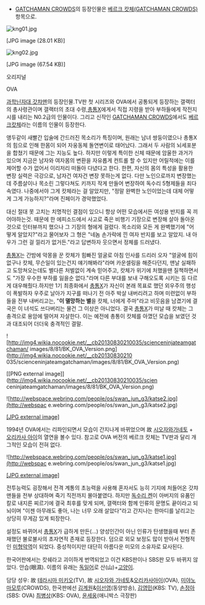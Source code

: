   * [GATCHAMAN CROWDS](GATCHAMAN%20CROWDS.md)의 등장인물은 [베르크 캇체(GATCHAMAN CROWDS)](%EB%B2%A0%EB%A5%B4%ED%81%AC%20%EC%BA%87%EC%B2%B4%28GATCHAMAN%20CROWDS%29.md) 항목으로.  

![kng01.jpg](//rv.wkcdn.net/http://rigvedawiki.net/r1/pds/kng01.jpg)

[JPG image (28.01 KB)]

![kng02.jpg](//rv.wkcdn.net/http://rigvedawiki.net/r1/pds/kng02.jpg)

[JPG image (67.54 KB)]

오리지널

OVA

  
[과학닌자대 갓챠맨](%EA%B3%BC%ED%95%99%EB%8B%8C%EC%9E%90%EB%8C%80%20%EA%B0%93%EC%B1%A0%EB%A7%A8.md)의 등장인물.TV판 첫 시리즈와 OVA에서 공통되게 등장하는 갤랙터의 총사령관이며 갤랙터의 초대
수령,[총통X](%EC%B4%9D%ED%86%B5X.md)에게서 직접 지령을 받아 부하들에게 작전지시를 내리는 N0.2급의 인물이다.
그리고 신작인 [GATCHAMAN CROWDS](GATCHAMAN%20CROWDS.md)에서도 [베르크캇체](%EB%B2%A0%EB%A5%B4%ED%81%AC%20%EC%BA%87%EC%B2%B4.md)라는 이름의 인물이 등장한다.

앵두같이 새빨간 입술에 간드러진 목소리가 특징이며, 원래는 남녀 쌍둥이였으나 총통X의 힘으로 인해 한몸이 되어 자웅동체 돌연변이로 태어났다.
그래서 두 사람의 뇌세포분을 합쳤기 때문에 그는 지능도 높다. 하지만 이렇게 특이한 신체 때문에 암울한 과거가 있으며 지금은 남자와 여자몸의
변환을 자유롭게 컨트롤 할 수 있지만 어릴적에는 이를 제어할 수가 없어서 이리저리 떠돌아 다녔다고 한다. 한편, 자신의 몸의 특성을 활용한
변장 실력은 극강으로, 남자건 여자건 변장 못하는게 없다. 다만 노인으로까지 변장했는데 주름살이나 목소린 그렇다쳐도 키까지 작게 만들어
변장하여 독수리 5형제들을 죄다 속였다. 나중에서야 그게 캇체라는 걸 알았지만, "정말 완벽한 노인이었는데 대체 어떻게 그게 가능하지?"라며
진페이가 경악했었다.

대신 절대 못 고치는 치명적인 결점이 있으니 항상 어떤 모습에서든 여성용 반지를 꼭 끼어야하는것. 때문에 한 에피소드에서 사고로 죽은 비행기
기장으로 변장해 살아 돌아온 것으로 인터뷰까지 했으나 그 기장의 형에게 걸렸다. 목소리와 모든 게 완벽했기에 "어떻게 알았지?"라고 물어보자
그 형은 "네놈 손가락에 낀 여자 반지를 보고 알았지. 내 아우가 그런 걸 낄리가 없거든."라고 답변하자 웃으면서 정체를 드러냈다.

[총통X](%EC%B4%9D%ED%86%B5X.md)는 간밤에 악몽을 꾼 캇체가 힘빠진 얼굴로 아침 인사를 드리러 오자 "얼굴에 힘이
없구나 캇체, 무슨일이 있는건지 얘기해봐라"라며 카운셀링을 해준다던지, 맨날 실패하고 도망쳐오는데도 별다른 처벌없이 계속 믿어주고, 캇체가
위기에 처했을땐 질책하면서도 "가장 우수한 부하를 잃을순 없다."라며 다른 부대를 보내 구해오도록 시키는 등 다르게 대우해줬다.하지만 1기
최종화에서 [총통X](%EC%B4%9D%ED%86%B5X.md)가 자신이 본래 목표로 했던 외우주의 행성이 폭발하자 우주로 날아가
지구를 떠나기 전 아주 박살 내버리려고 하며 미련없이 부하들을 전부 내버리고는, "**이 멸망하는 별**을 캇체, 너에게 주마"라고 비웃음을
남겼기에 결국은 이 녀석도 쓰다버리는 물건 그 이상은 아니었다. 결국 [총통X](%EC%B4%9D%ED%86%B5X.md)가 떠날 때
캇체는 그 충격으로 용암에 떨어져 자살한다. 이는 예전에 총통이 캇체를 아꼈던 모습을 보였던 것과 대조되어 더더욱 충격적인 결말.

![http://img4.wikia.nocookie.net/__cb20130830210035/scienceninjateamgatchaman/
images/8/81/BK_OVA_Version.png](http://img4.wikia.nocookie.net/__cb20130830210
035/scienceninjateamgatchaman/images/8/81/BK_OVA_Version.png)

[[PNG external image]](http://img4.wikia.nocookie.net/__cb20130830210035/scien
ceninjateamgatchaman/images/8/81/BK_OVA_Version.png)

  

![http://webspace.webring.com/people/os/swan_jun_g3/katse2.jpg](http://webspac
e.webring.com/people/os/swan_jun_g3/katse2.jpg)

[[JPG external
image]](http://webspace.webring.com/people/os/swan_jun_g3/katse2.jpg)

1994년 OVA에서는 리파인되면서 모습이 간지나게 바뀌었으며 故 [시오자와가네토](%EC%8B%9C%EC%98%A4%EC%9E%90%EC%99%80%20%EA%B0%80%EB%84%A4%ED%86%A0.md)
\+ [오리카사 아이](%EC%98%A4%EB%A6%AC%EC%B9%B4%EC%82%AC%20%EC%95%84%EC%9D%B4.md)의
열연을 볼수 있다. 참고로 OVA 버전의 베르크 캇체는 TV판과 달리 개그적인 모습이 전혀 없다.

![http://webspace.webring.com/people/os/swan_jun_g3/katse1.jpg](http://webspac
e.webring.com/people/os/swan_jun_g3/katse1.jpg)

[[JPG external
image]](http://webspace.webring.com/people/os/swan_jun_g3/katse1.jpg)

  
전투능력도 굉장해서 전격 계통의 초능력을 사용해 혼자서도 능히 기지에 처들어온 갓챠맨들을 전부 상대하며 죽기 직전까지 몰아붙였다. 하지만
[독수리 켄](%EB%8F%85%EC%88%98%EB%A6%AC%20%EC%BC%84.md)이 아버지의 유품인 칼로 내지른 찌르기에
결국 최후를 맞게 되며, 갤랙터와 함께 인류의 문명도 끝이라고 되뇌이며 "이젠 아무래도 좋아, 나는 너무 오래 살았다"라고 간지나는 한마디를
날리고는 상당히 무게감 있게 퇴장한다.

설정도 바뀌어서 [총통X](%EC%B4%9D%ED%86%B5X.md)가 급하게 만든(...) 양성인간이 아닌 인류가 탄생했을때 부터
존재했던 불로불사의 초자연적 존재로 등장한다. 덤으로 외모 보정도 많이 받아서 전형적인 [미형악역](%EB%AF%B8%ED%98%95%20%EC%95%85%EC%97%AD.md)이 되었다. 중성적이지만 대단히 아름다운 미모의
소유자로 묘사된다.

한국어판에서는 캇쉐라고 괴이하게 번역되었고 이건 KBS판이나 SBS판 모두 바뀌지 않았다. 안습(眼濕). 이름의 유래는
[독일어](%EB%8F%85%EC%9D%BC%EC%96%B4.md)로
산(山)+[고양이](%EA%B3%A0%EC%96%91%EC%9D%B4.md).

담당 성우: 故 [테라시마 미키오](%ED%85%8C%EB%9D%BC%EC%8B%9C%EB%A7%88%20%EB%AF%B8%ED%82%A4%EC%98%A4.md)(TV), 故 [시오자와 가네토](%EC%8B%9C%EC%98%A4%EC%9E%90%EC%99%80%20%EA%B0%80%EB%84%A4%ED%86%A0.md)&[오리카사아이](%EC%98%A4%EB%A6%AC%EC%B9%B4%EC%82%AC%20%EC%95%84%EC%9D%B4.md)(OVA),
[미야노마모루](%EB%AF%B8%EC%95%BC%EB%85%B8%20%EB%A7%88%EB%AA%A8%EB%A3%A8.md)(CROWDS),
한국판에선 [김계원](%EA%B9%80%EA%B3%84%EC%9B%90.md)&[이선영](%EC%9D%B4%EC%84%A0%EC%98%81.md)(동양방송), [김영민](%EA%B9%80%EC%98%81%EB%AF%BC.md)(KBS: TV),
[손정아](%EC%86%90%EC%A0%95%EC%95%84.md)(SBS: OVA)
[최병상](%EC%B5%9C%EB%B3%91%EC%83%81.md)(KBS: OVA),
[윤세웅](%EC%9C%A4%EC%84%B8%EC%9B%85.md)(애니박스 극장판)

